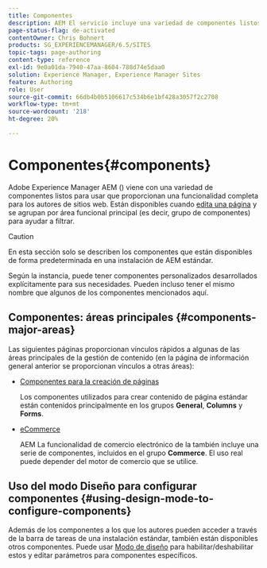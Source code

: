 ```yaml
---
title: Componentes
description: AEM El servicio incluye una variedad de componentes listos para usar que proporcionan una amplia funcionalidad para creadores de sitios web.
page-status-flag: de-activated
contentOwner: Chris Bohnert
products: SG_EXPERIENCEMANAGER/6.5/SITES
topic-tags: page-authoring
content-type: reference
exl-id: 9e0a01da-7940-47aa-8604-788d74e5daa0
solution: Experience Manager, Experience Manager Sites
feature: Authoring
role: User
source-git-commit: 66db4b0b5106617c534b6e1bf428a3057f2c2708
workflow-type: tm+mt
source-wordcount: '218'
ht-degree: 20%

---
```


# Componentes{#components}

Adobe Experience Manager AEM () viene con una variedad de componentes listos para usar que proporcionan una funcionalidad completa para los autores de sitios web. Están disponibles cuando [edita una página](/help/sites-classic-ui-authoring/classic-page-author-edit-content.md) y se agrupan por área funcional principal (es decir, grupo de componentes) para ayudar a filtrar.

>[!CAUTION]
>
>En esta sección solo se describen los componentes que están disponibles de forma predeterminada en una instalación de AEM estándar.
>
>Según la instancia, puede tener componentes personalizados desarrollados explícitamente para sus necesidades. Pueden incluso tener el mismo nombre que algunos de los componentes mencionados aquí.

## Componentes: áreas principales {#components-major-areas}

Las siguientes páginas proporcionan vínculos rápidos a algunas de las áreas principales de la gestión de contenido (en la página de información general anterior se proporcionan vínculos a otras áreas):

* [Componentes para la creación de páginas](/help/sites-classic-ui-authoring/classic-page-author-edit-mode.md)

  Los componentes utilizados para crear contenido de página estándar están contenidos principalmente en los grupos **General**, **Columns** y **Forms**.

* [eCommerce](/help/commerce/cif-classic/administering/ecommerce.md)

  AEM La funcionalidad de comercio electrónico de la también incluye una serie de componentes, incluidos en el grupo **Commerce**. El uso real puede depender del motor de comercio que se utilice.

## Uso del modo Diseño para configurar componentes {#using-design-mode-to-configure-components}

Además de los componentes a los que los autores pueden acceder a través de la barra de tareas de una instalación estándar, también están disponibles otros componentes. Puede usar [Modo de diseño](/help/sites-classic-ui-authoring/classic-page-author-design-mode.md#enable-disable-components) para habilitar/deshabilitar estos y editar parámetros para componentes específicos.
